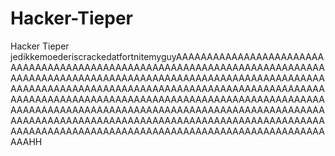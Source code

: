 # Hacker-Tieper
Hacker Tieper
jedikkemoederiscrackedatfortnitemyguyAAAAAAAAAAAAAAAAAAAAAAAAAAAAAAAAAAAAAAAAAAAAAAAAAAAAAAAAAAAAAAAAAAAAAAAAAAAAAAAAAAAAAAAAAAAAAAAAAAAAAAAAAAAAAAAAAAAAAAAAAAAAAAAAAAAAAAAAAAAAAAAAAAAAAAAAAAAAAAAAAAAAAAAAAAAAAAAAAAAAAAAAAAAAAAAAAAAAAAAAAAAAAAAAAAAAAAAAAAAAAAAAAAAAAAAAAAAAAAAAAAAAAAAAAAAAAAAAAAAAAAAAAAAAAAAAAAAAAAAAAAAAAAAAAAAAAAAAAAAAAAAAAAAAAAAAAAAAAAAAAAAAAAAAAAAAAAAAAAAAAAAAAAAAAAAAAAAAAAAAAAAAAAAAAAAAAAAAAAAAAAAAHH
